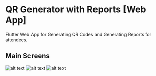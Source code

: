 # QR Generator with Reports [Web App]

Flutter Web App for Generating QR Codes and Generating Reports for attendees.

## Main Screens

![alt text](https://i.imgur.com/hl6U2rA.png)
![alt text](https://i.imgur.com/lvCR08h.png)
![alt text](https://i.imgur.com/bTavoA2.png)


